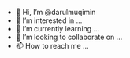 - 👋 Hi, I’m @darulmuqimin
- 👀 I’m interested in ...
- 🌱 I’m currently learning ...
- 💞️ I’m looking to collaborate on ...
- 📫 How to reach me ...

<!---
darulmuqimin/darulmuqimin is a ✨ special ✨ repository because its `README.md` (this file) appears on your GitHub profile.
You can click the Preview link to take a look at your changes.
--->
